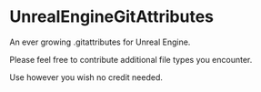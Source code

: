 # UnrealEngineGitAttributes
An ever growing .gitattributes for Unreal Engine.

Please feel free to contribute additional file types you encounter.

Use however you wish no credit needed.
